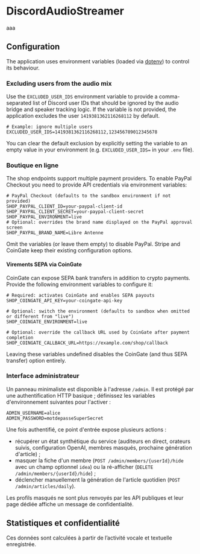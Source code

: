 # DiscordAudioStreamer

aaa

## Configuration

The application uses environment variables (loaded via [dotenv](https://github.com/motdotla/dotenv)) to control its behaviour.

### Excluding users from the audio mix

Use the `EXCLUDED_USER_IDS` environment variable to provide a comma-separated list of Discord user IDs that should be ignored by the audio bridge and speaker tracking logic. If the variable is not provided, the application excludes the user `1419381362116268112` by default.

```env
# Example: ignore multiple users
EXCLUDED_USER_IDS=1419381362116268112,123456789012345678
```

You can clear the default exclusion by explicitly setting the variable to an empty value in your environment (e.g. `EXCLUDED_USER_IDS=` in your `.env` file).

### Boutique en ligne

The shop endpoints support multiple payment providers. To enable PayPal Checkout you need to provide API credentials via environment variables:

```env
# PayPal Checkout (defaults to the sandbox environment if not provided)
SHOP_PAYPAL_CLIENT_ID=your-paypal-client-id
SHOP_PAYPAL_CLIENT_SECRET=your-paypal-client-secret
SHOP_PAYPAL_ENVIRONMENT=live
# Optional: overrides the brand name displayed on the PayPal approval screen
SHOP_PAYPAL_BRAND_NAME=Libre Antenne
```

Omit the variables (or leave them empty) to disable PayPal. Stripe and CoinGate keep their existing configuration options.

#### Virements SEPA via CoinGate

CoinGate can expose SEPA bank transfers in addition to crypto payments. Provide the following environment variables to configure it:

```env
# Required: activates CoinGate and enables SEPA payouts
SHOP_COINGATE_API_KEY=your-coingate-api-key

# Optional: switch the environment (defaults to sandbox when omitted or different from "live")
SHOP_COINGATE_ENVIRONMENT=live

# Optional: override the callback URL used by CoinGate after payment completion
SHOP_COINGATE_CALLBACK_URL=https://example.com/shop/callback
```

Leaving these variables undefined disables the CoinGate (and thus SEPA transfer) option entirely.

### Interface administrateur

Un panneau minimaliste est disponible à l'adresse `/admin`. Il est protégé par une authentification HTTP basique ; définissez les variables d'environnement suivantes pour l'activer :

```env
ADMIN_USERNAME=alice
ADMIN_PASSWORD=motdepasseSuperSecret
```

Une fois authentifié, ce point d'entrée expose plusieurs actions :

- récupérer un état synthétique du service (auditeurs en direct, orateurs suivis, configuration OpenAI, membres masqués, prochaine génération d'article) ;
- masquer la fiche d'un membre (`POST /admin/members/{userId}/hide` avec un champ optionnel `idea`) ou la ré-afficher (`DELETE /admin/members/{userId}/hide`) ;
- déclencher manuellement la génération de l'article quotidien (`POST /admin/articles/daily`).

Les profils masqués ne sont plus renvoyés par les API publiques et leur page dédiée affiche un message de confidentialité.

## Statistiques et confidentialité

Ces données sont calculées à partir de l’activité vocale et textuelle enregistrée.
